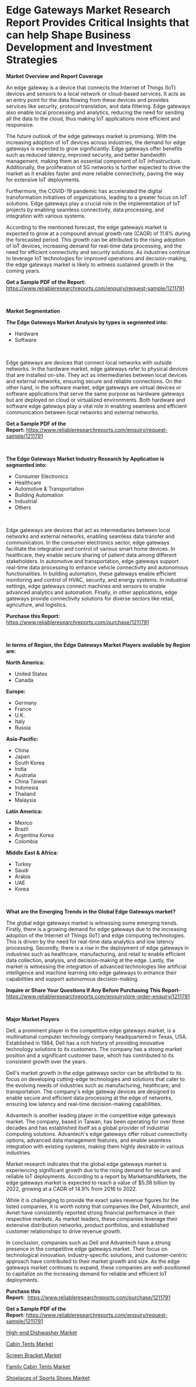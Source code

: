 <p><h1>Edge Gateways Market Research Report Provides Critical Insights that can help Shape Business Development and Investment Strategies</h1></p><p><strong>Market Overview and Report Coverage</strong></p>
<p><p>An edge gateway is a device that connects the Internet of Things (IoT) devices and sensors to a local network or cloud-based services. It acts as an entry point for the data flowing from these devices and provides services like security, protocol translation, and data filtering. Edge gateways also enable local processing and analytics, reducing the need for sending all the data to the cloud, thus making IoT applications more efficient and responsive.</p><p>The future outlook of the edge gateways market is promising. With the increasing adoption of IoT devices across industries, the demand for edge gateways is expected to grow significantly. Edge gateways offer benefits such as reduced latency, improved security, and better bandwidth management, making them an essential component of IoT infrastructure. Additionally, the proliferation of 5G networks is further expected to drive the market as it enables faster and more reliable connectivity, paving the way for extensive IoT deployments.</p><p>Furthermore, the COVID-19 pandemic has accelerated the digital transformation initiatives of organizations, leading to a greater focus on IoT solutions. Edge gateways play a crucial role in the implementation of IoT projects by enabling seamless connectivity, data processing, and integration with various systems.</p><p>According to the mentioned forecast, the edge gateways market is expected to grow at a compound annual growth rate (CAGR) of 11.8% during the forecasted period. This growth can be attributed to the rising adoption of IoT devices, increasing demand for real-time data processing, and the need for efficient connectivity and security solutions. As industries continue to leverage IoT technologies for improved operations and decision-making, the edge gateways market is likely to witness sustained growth in the coming years.</p></p>
<p><strong>Get a Sample PDF of the Report:</strong> <a href="https://www.reliableresearchreports.com/enquiry/request-sample/1211791">https://www.reliableresearchreports.com/enquiry/request-sample/1211791</a></p>
<p>&nbsp;</p>
<p><strong>Market Segmentation</strong></p>
<p><strong>The Edge Gateways Market Analysis by types is segmented into:</strong></p>
<p><ul><li>Hardware</li><li>Software</li></ul></p>
<p>&nbsp;</p>
<p><p>Edge gateways are devices that connect local networks with outside networks. In the hardware market, edge gateways refer to physical devices that are installed on-site. They act as intermediaries between local devices and external networks, ensuring secure and reliable connections. On the other hand, in the software market, edge gateways are virtual devices or software applications that serve the same purpose as hardware gateways but are deployed on cloud or virtualized environments. Both hardware and software edge gateways play a vital role in enabling seamless and efficient communication between local networks and external networks.</p></p>
<p><strong>Get a Sample PDF of the Report:</strong>&nbsp;<a href="https://www.reliableresearchreports.com/enquiry/request-sample/1211791">https://www.reliableresearchreports.com/enquiry/request-sample/1211791</a></p>
<p>&nbsp;</p>
<p><strong>The Edge Gateways Market Industry Research by Application is segmented into:</strong></p>
<p><ul><li>Consumer Electronics</li><li>Healthcare</li><li>Automotive & Transportation</li><li>Building Automation</li><li>Industrial</li><li>Others</li></ul></p>
<p>&nbsp;</p>
<p><p>Edge gateways are devices that act as intermediaries between local networks and external networks, enabling seamless data transfer and communication. In the consumer electronics sector, edge gateways facilitate the integration and control of various smart home devices. In healthcare, they enable secure sharing of patient data among different stakeholders. In automotive and transportation, edge gateways support real-time data processing to enhance vehicle connectivity and autonomous functionalities. In building automation, these gateways enable efficient monitoring and control of HVAC, security, and energy systems. In industrial settings, edge gateways connect machines and sensors to enable advanced analytics and automation. Finally, in other applications, edge gateways provide connectivity solutions for diverse sectors like retail, agriculture, and logistics.</p></p>
<p><strong>Purchase this Report:</strong>&nbsp; <a href="https://www.reliableresearchreports.com/purchase/1211791">https://www.reliableresearchreports.com/purchase/1211791</a></p>
<p>&nbsp;</p>
<p><strong>In terms of Region, the Edge Gateways Market Players available by Region are:</strong></p>
<p>
    <p> <strong> North America: </strong>
        <ul>
            <li>United States</li>
            <li>Canada</li>
        </ul>
        </p> 
    <p> <strong> Europe: </strong>
        <ul>
            <li>Germany</li>
            <li>France</li>
            <li>U.K.</li>
            <li>Italy</li>
            <li>Russia</li>
        </ul>
        </p> 
    <p> <strong> Asia-Pacific: </strong>
        <ul>
            <li>China</li>
            <li>Japan</li>
            <li>South Korea</li>
            <li>India</li>
            <li>Australia</li>
            <li>China Taiwan</li>
            <li>Indonesia</li>
            <li>Thailand</li>
            <li>Malaysia</li>
        </ul>
        </p> 
    <p> <strong> Latin America: </strong>
        <ul>
            <li>Mexico</li>
            <li>Brazil</li>
            <li>Argentina Korea</li>
            <li>Colombia</li>
        </ul>
        </p> 
    <p> <strong> Middle East & Africa: </strong>
        <ul>
            <li>Turkey</li>
            <li>Saudi</li>
            <li>Arabia</li>
            <li>UAE</li>
            <li>Korea</li>
        </ul>
    </p>
    </p>
<p>&nbsp;</p>
<p><strong>What are the Emerging Trends in the Global Edge Gateways market?</strong></p>
<p><p>The global edge gateways market is witnessing some emerging trends. Firstly, there is a growing demand for edge gateways due to the increasing adoption of the Internet of Things (IoT) and edge computing technologies. This is driven by the need for real-time data analytics and low latency processing. Secondly, there is a rise in the deployment of edge gateways in industries such as healthcare, manufacturing, and retail to enable efficient data collection, analysis, and decision-making at the edge. Lastly, the market is witnessing the integration of advanced technologies like artificial intelligence and machine learning into edge gateways to enhance their capabilities and support autonomous decision-making.</p></p>
<p><strong>Inquire or Share Your Questions If Any Before Purchasing This Report</strong>- <a href="https://www.reliableresearchreports.com/enquiry/pre-order-enquiry/1211791">https://www.reliableresearchreports.com/enquiry/pre-order-enquiry/1211791</a></p>
<p>&nbsp;</p>
<p><strong>Major Market Players</strong></p>
<p><p>Dell, a prominent player in the competitive edge gateways market, is a multinational computer technology company headquartered in Texas, USA. Established in 1984, Dell has a rich history of providing innovative technology solutions to its customers. The company has a strong market position and a significant customer base, which has contributed to its consistent growth over the years.</p><p>Dell's market growth in the edge gateways sector can be attributed to its focus on developing cutting-edge technologies and solutions that cater to the evolving needs of industries such as manufacturing, healthcare, and transportation. The company's edge gateway devices are designed to enable secure and efficient data processing at the edge of networks, ensuring low latency and real-time decision-making capabilities.</p><p>Advantech is another leading player in the competitive edge gateways market. The company, based in Taiwan, has been operating for over three decades and has established itself as a global provider of industrial computing solutions. Advantech's edge gateways offer robust connectivity options, advanced data management features, and enable seamless integration with existing systems, making them highly desirable in various industries.</p><p>Market research indicates that the global edge gateways market is experiencing significant growth due to the rising demand for secure and reliable IoT deployments. According to a report by MarketsandMarkets, the edge gateways market is expected to reach a value of $5.38 billion by 2022, growing at a CAGR of 14.9% from 2016 to 2022.</p><p>While it is challenging to provide the exact sales revenue figures for the listed companies, it is worth noting that companies like Dell, Advantech, and Avnet have consistently reported strong financial performance in their respective markets. As market leaders, these companies leverage their extensive distribution networks, product portfolios, and established customer relationships to drive revenue growth.</p><p>In conclusion, companies such as Dell and Advantech have a strong presence in the competitive edge gateways market. Their focus on technological innovation, industry-specific solutions, and customer-centric approach have contributed to their market growth and size. As the edge gateways market continues to expand, these companies are well-positioned to capitalize on the increasing demand for reliable and efficient IoT deployments.</p></p>
<p><strong>Purchase this Report:</strong>&nbsp;&nbsp;<a href="https://www.reliableresearchreports.com/purchase/1211791">https://www.reliableresearchreports.com/purchase/1211791</a></p>
<p></p>
<p><strong>Get a Sample PDF of the Report:</strong>&nbsp;<a href="https://www.reliableresearchreports.com/enquiry/request-sample/1211791">https://www.reliableresearchreports.com/enquiry/request-sample/1211791</a></p>
<p><p><a href="https://www.linkedin.com/pulse/high-end-dishwasher-market-research-report/">High-end Dishwasher Market</a></p><p><a href="https://medium.com/@rahulv.reportprime/cabin-tents-market-size-growth-forecast-2023-2030-c4633ac407c5">Cabin Tents Market</a></p><p><a href="https://www.linkedin.com/pulse/screen-bracket-market-size-share-global-analysis-report-2023/">Screen Bracket Market</a></p><p><a href="https://medium.com/@snehareportprime/family-cabin-tents-market-size-growth-forecast-2023-2030-6807b9bb4263">Family Cabin Tents Market</a></p><p><a href="https://www.linkedin.com/pulse/shoelaces-sports-shoes-market-share-amp-new-trends-analysis/">Shoelaces of Sports Shoes Market</a></p></p>